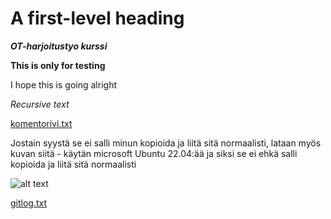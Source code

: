 # A first-level heading




***OT-harjoitustyo kurssi***

**This is only for testing**

I hope this is going alright

*Recursive text*


[komentorivi.txt](https://github.com/tammekasra/Harjoitustyo2023/blob/master/laskarit/komentorivi.txt)

Jostain syystä se ei salli minun kopioida ja liitä sitä normaalisti, lataan myös kuvan siitä - käytän microsoft Ubuntu 22.04:ää ja siksi se ei ehkä salli kopioida ja liitä sitä normaalisti

![alt text](https://pasteboard.co/hYHa8BXVvEVQ.jpg)


[gitlog.txt](https://github.com/tammekasra/Harjoitustyo2023/blob/master/laskarit/gitlog.txt)
